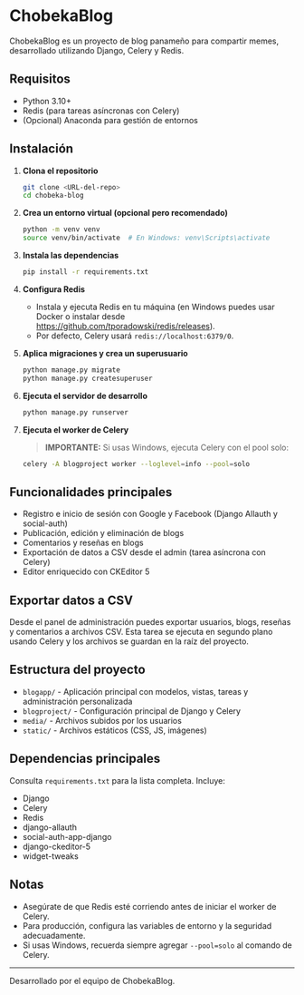 # ChobekaBlog

ChobekaBlog es un proyecto de blog panameño para compartir memes, desarrollado utilizando Django, Celery y Redis.

## Requisitos

- Python 3.10+
- Redis (para tareas asíncronas con Celery)
- (Opcional) Anaconda para gestión de entornos

## Instalación

1. **Clona el repositorio**

   ```sh
   git clone <URL-del-repo>
   cd chobeka-blog
   ```

2. **Crea un entorno virtual (opcional pero recomendado)**

   ```sh
   python -m venv venv
   source venv/bin/activate  # En Windows: venv\Scripts\activate
   ```

3. **Instala las dependencias**

   ```sh
   pip install -r requirements.txt
   ```

4. **Configura Redis**
   - Instala y ejecuta Redis en tu máquina (en Windows puedes usar Docker o instalar desde https://github.com/tporadowski/redis/releases).
   - Por defecto, Celery usará `redis://localhost:6379/0`.

5. **Aplica migraciones y crea un superusuario**

   ```sh
   python manage.py migrate
   python manage.py createsuperuser
   ```

6. **Ejecuta el servidor de desarrollo**

   ```sh
   python manage.py runserver
   ```

7. **Ejecuta el worker de Celery**

   > **IMPORTANTE:** Si usas Windows, ejecuta Celery con el pool solo:
   ```sh
   celery -A blogproject worker --loglevel=info --pool=solo
   ```

## Funcionalidades principales

- Registro e inicio de sesión con Google y Facebook (Django Allauth y social-auth)
- Publicación, edición y eliminación de blogs
- Comentarios y reseñas en blogs
- Exportación de datos a CSV desde el admin (tarea asíncrona con Celery)
- Editor enriquecido con CKEditor 5

## Exportar datos a CSV

Desde el panel de administración puedes exportar usuarios, blogs, reseñas y comentarios a archivos CSV. Esta tarea se ejecuta en segundo plano usando Celery y los archivos se guardan en la raíz del proyecto.

## Estructura del proyecto

- `blogapp/` - Aplicación principal con modelos, vistas, tareas y administración personalizada
- `blogproject/` - Configuración principal de Django y Celery
- `media/` - Archivos subidos por los usuarios
- `static/` - Archivos estáticos (CSS, JS, imágenes)

## Dependencias principales

Consulta `requirements.txt` para la lista completa. Incluye:
- Django
- Celery
- Redis
- django-allauth
- social-auth-app-django
- django-ckeditor-5
- widget-tweaks

## Notas
- Asegúrate de que Redis esté corriendo antes de iniciar el worker de Celery.
- Para producción, configura las variables de entorno y la seguridad adecuadamente.
- Si usas Windows, recuerda siempre agregar `--pool=solo` al comando de Celery.

---

Desarrollado por el equipo de ChobekaBlog.